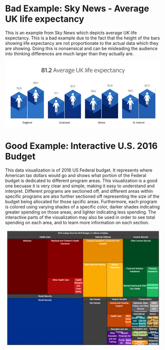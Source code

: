 Bad Example: Sky News - Average UK life expectancy
==================================================

This is an example from Sky News which depicts average UK life
expectancy. This is a bad example due to the fact that the height of the
bars showing life expectancy are not proportionate to the actual data
which they are showing. Doing this is nonsensical and can be misleading
the audience into thinking differences are much larger than they
actually are.

![Bad Example](sky-news-life-expectancy.jpg)

Good Example: Interactive U.S. 2016 Budget
==========================================

This data visualization is of 2016 US Federal budget. It represents
where American tax dollars would go and shows what portion of the
Federal budget is dedicated to different program areas. This
visualization is a good one becuase it is very clear and simple, making
it easy to understand and interpret. Different programs are sectioned
off, and different areas within specific programs are also further
sectioned off representing the size of the budget being allocated for
those spcific areas. Furthermore, each program is colored using varying
shades of a specific color, darker shades indicating greater spending on
those areas, and lighter indicating less spending. The interactive parts
of the visualization may also be used in order to see total spending on
each area, and to learn more information on each section.

![Good Example](US%20Federal%20Budget.png)
